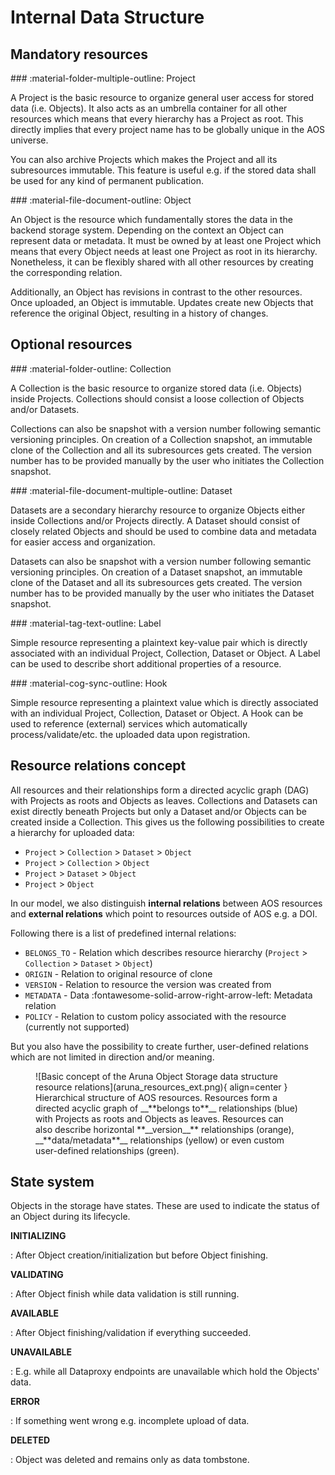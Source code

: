 
# Internal Data Structure


## Mandatory resources

<div class="flex-container" markdown>
  <div class="flex-item" markdown>
### :material-folder-multiple-outline: Project

A Project is the basic resource to organize general user access for stored data <!--and/or data to be stored--> (i.e. Objects). 
It also acts as an umbrella container for all other resources which means that every hierarchy has a Project as root. 
This directly implies that every project name has to be globally unique in the AOS universe.

You can also archive Projects which makes the Project and all its subresources immutable. 
This feature is useful e.g. if the stored data shall be used for any kind of permanent publication.
  </div>

  <div class="flex-item" markdown>
### :material-file-document-outline: Object

An Object is the resource which fundamentally stores the data in the backend storage system. Depending on the context an Object can represent data or metadata. It must be owned by at least one Project which means that every Object needs at least one Project as root in its hierarchy. Nonetheless, it can be flexibly shared with all other resources by creating the corresponding relation.

Additionally, an Object has revisions in contrast to the other resources. 
Once uploaded, an Object is immutable. Updates create new Objects that reference the original Object, resulting in a history of changes.
  </div>
</div>

## Optional resources

<div class="flex-container" markdown>
  <div class="flex-item" markdown>
### :material-folder-outline: Collection

A Collection is the basic resource to organize stored data (i.e. Objects) inside Projects. Collections should consist a loose collection of Objects and/or Datasets.

Collections can also be snapshot with a version number following semantic versioning principles. On creation of a Collection snapshot, an immutable clone of the Collection and all its subresources gets created. The version number has to be provided manually by the user who initiates the Collection snapshot.
  </div>
  <div class="flex-item" markdown>
### :material-file-document-multiple-outline: Dataset

Datasets are a secondary hierarchy resource to organize Objects either inside Collections and/or Projects directly. A Dataset should consist of closely related Objects and should be used to combine data and metadata for easier access and organization.

Datasets can also be snapshot with a version number following semantic versioning principles. On creation of a Dataset snapshot, an immutable clone of the Dataset and all its subresources gets created. The version number has to be provided manually by the user who initiates the Dataset snapshot.
  </div>
</div>


<!-- ToDo -->
<div class="flex-container" markdown>
  <div class="flex-item" markdown>
### :material-tag-text-outline: Label

Simple resource representing a plaintext key-value pair which is directly associated with an individual Project, Collection, Dataset or Object.
A Label can be used to describe short additional properties of a resource.
  </div>
  <div class="flex-item" markdown>
### :material-cog-sync-outline: Hook

Simple resource representing a plaintext value which is directly associated with an individual Project, Collection, Dataset or Object.
A Hook can be used to reference (external) services which automatically process/validate/etc. the uploaded data upon registration.
  </div>
</div>


## Resource relations concept

All resources and their relationships form a directed acyclic graph (DAG) with Projects as roots and Objects as leaves. 
Collections and Datasets can exist directly beneath Projects but only a Dataset and/or Objects can be created inside a Collection. 
This gives us the following possibilities to create a hierarchy for uploaded data:

* `Project` > `Collection` > `Dataset` > `Object`
* `Project` > `Collection` > `Object`
* `Project` > `Dataset` > `Object`
* `Project` > `Object`

In our model, we also distinguish __internal relations__ between AOS resources and __external relations__  which point to resources outside of AOS e.g. a DOI. 

Following there is a list of predefined internal relations:

* `BELONGS_TO` - Relation which describes resource hierarchy (`Project` > `Collection` > `Dataset` > `Object`)
* `ORIGIN` - Relation to original resource of clone
* `VERSION` - Relation to resource the version was created from
* `METADATA` - Data :fontawesome-solid-arrow-right-arrow-left: Metadata relation
* `POLICY` - Relation to custom policy associated with the resource (currently not supported)

But you also have the possibility to create further, user-defined relations which are not limited in direction and/or meaning.

<figure markdown>
  ![Basic concept of the Aruna Object Storage data structure resource relations](aruna_resources_ext.png){ align=center }
  <figcaption markdown>Hierarchical structure of AOS resources. Resources form a directed acyclic graph of __**belongs to**__ relationships (blue) with Projects as roots and Objects as leaves. Resources can also describe horizontal **__version__** relationships (orange), __**data/metadata**__ relationships (yellow) or even custom user-defined relationships (green).</figcaption>
</figure>


## State system

Objects in the storage have states.
These are used to indicate the status of an Object during its lifecycle.

**INITIALIZING**

: After Object creation/initialization but before Object finishing.

**VALIDATING**

: After Object finish while data validation is still running.

**AVAILABLE**

: After Object finishing/validation if everything succeeded.

**UNAVAILABLE**

: E.g. while all Dataproxy endpoints are unavailable which hold the Objects' data.

**ERROR**

: If something went wrong e.g. incomplete upload of data.

**DELETED**

: Object was deleted and remains only as data tombstone.
